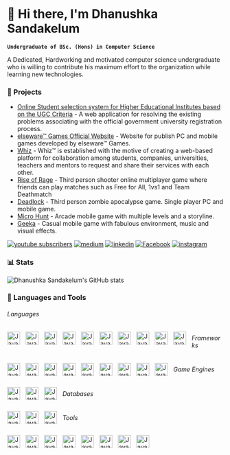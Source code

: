 # 👋 Hi there, I'm Dhanushka Sandakelum

**`Undergraduate of BSc. (Hons) in Computer Science`**

A Dedicated, Hardworking and motivated computer science undergraduate
who is willing to contribute his maximum effort to the organization while
learning new technologies.

### 🎲 Projects

- [Online Student selection system for Higher Educational Institutes based
  on the UGC Criteria]() - A web application for resolving the existing problems associating with the official
  government university registration process.
- [elseware™ Games Official Website](http://elsewaregames.herokuapp.com/) - Website for publish PC and mobile games developed by elseware™ Games.
- [Whiz](http://whiz.web.lk/index) - Whiz™ is established with the motive of creating a web-based platform for
  collaboration among students, companies, universities, teachers and mentors to
  request and share their services with each other.
- [Rise of Rage](https://youtu.be/mEVj2OOunX0) - Third person shooter online multiplayer game where friends can play matches such
  as Free for All, 1vs1 and Team Deathmatch
- [Deadlock]() - Third person zombie apocalypse game. Single player PC and mobile game.
- [Micro Hunt](https://play.google.com/store/apps/details?id=com.elsewaregames.MicroHunt&hl=en&gl=US) - Arcade mobile game with multiple levels and a storyline.
- [Geeka](https://play.google.com/store/apps/details?id=com.elsewareGames.GeekaMobile&hl=en&gl=US) - Casual mobile game with fabulous environment, music and visual effects.

<p align="left">
      <a href="https://www.youtube.com/channel/UCwjhCaqvvq_NxHv7Mv0a5Ww">
         <img alt="youtube subscribers" title="Subscribe to my YouTube channel" src="https://custom-icon-badges.demolab.com/youtube/channel/subscribers/UCwjhCaqvvq_NxHv7Mv0a5Ww?color=%23E05D44&label=SUBSCRIBE&logo=video&logoColor=white&style=for-the-badge&labelColor=CE4630"/></a> 
      <a href="https://medium.com/@simpleepic">
         <img alt="medium" title="medium" src="https://custom-icon-badges.demolab.com/badge/-Medium-black?style=for-the-badge&logoColor=white&logo=medium"/></a> 
      <a href="https://www.linkedin.com/in/dhanushkasandakelum/">
         <img alt="linkedin" title="linkedin" src="https://custom-icon-badges.demolab.com/badge/-LinkedIn-teal?style=for-the-badge&logoColor=white&logo=linkedin"/></a> 
      <a href="https://web.facebook.com/profile.php?id=100013585875046">
         <img alt="Facebook" title="Facebook" src="https://custom-icon-badges.demolab.com/badge/-Facebook-blue?style=for-the-badge&logoColor=white&logo=facebook"/></a> 
      <a href="https://www.instagram.com/walking_albert/">
         <img alt="instagram" title="instagram" src="https://custom-icon-badges.demolab.com/badge/-Instagram-purple?style=for-the-badge&logoColor=white&logo=instagram"/></a> 
         
   </p>

### 📊 Stats

![Dhanushka Sandakelum's GitHub stats](https://github-readme-stats.vercel.app/api?username=dhanushkasandakelum&show_icons=true&theme=gruvbox)

### 🧰 Languages and Tools

###### Languages

<div>
<img align="left" alt="Java" width="30px" style="padding-right:10px;" src="https://cdn.jsdelivr.net/gh/devicons/devicon/icons/c/c-original.svg"/>
<img align="left" alt="Java" width="30px" style="padding-right:10px;" src="https://cdn.jsdelivr.net/gh/devicons/devicon/icons/cplusplus/cplusplus-original.svg"/>
<img align="left" alt="Java" width="30px" style="padding-right:10px;" src="https://cdn.jsdelivr.net/gh/devicons/devicon/icons/java/java-original.svg"/>
<img align="left" alt="Java" width="30px" style="padding-right:10px;" src="https://cdn.jsdelivr.net/gh/devicons/devicon/icons/scala/scala-original.svg"/>
<img align="left" alt="Java" width="30px" style="padding-right:10px;" src="https://cdn.jsdelivr.net/gh/devicons/devicon/icons/html5/html5-original.svg"/>
<img align="left" alt="Java" width="30px" style="padding-right:10px;" src="https://cdn.jsdelivr.net/gh/devicons/devicon/icons/css3/css3-original.svg"/>
<img align="left" alt="Java" width="30px" style="padding-right:10px;" src="https://cdn.jsdelivr.net/gh/devicons/devicon/icons/javascript/javascript-original.svg"/>
<img align="left" alt="Java" width="30px" style="padding-right:10px;" src="https://cdn.jsdelivr.net/gh/devicons/devicon/icons/php/php-original.svg"/>
<img align="left" alt="Java" width="30px" style="padding-right:10px;" src="https://cdn.jsdelivr.net/gh/devicons/devicon/icons/r/r-original.svg"/>
<img align="left" alt="Java" width="30px" style="padding-right:10px;" src="https://cdn.jsdelivr.net/gh/devicons/devicon/icons/python/python-original.svg"/>
</div>

#

###### Frameworks

<div>
<img align="left" alt="Java" width="30px" style="padding-right:10px;" src="https://cdn.jsdelivr.net/gh/devicons/devicon/icons/codeigniter/codeigniter-plain.svg"/>
<img align="left" alt="Java" width="30px" style="padding-right:10px;" src="https://cdn.jsdelivr.net/gh/devicons/devicon/icons/spring/spring-original.svg"/>
<img align="left" alt="Java" width="30px" style="padding-right:10px;" src="https://cdn.jsdelivr.net/gh/devicons/devicon/icons/react/react-original.svg"/>
<img align="left" alt="Java" width="30px" style="padding-right:10px;" src="https://cdn.jsdelivr.net/gh/devicons/devicon/icons/nextjs/nextjs-original.svg"/>
<img align="left" alt="Java" width="30px" style="padding-right:10px;" src="https://cdn.jsdelivr.net/gh/devicons/devicon/icons/electron/electron-original.svg"/>
<img align="left" alt="Java" width="30px" style="padding-right:10px;" src="https://cdn.jsdelivr.net/gh/devicons/devicon/icons/express/express-original.svg"/>
<img align="left" alt="Java" width="30px" style="padding-right:10px;" src="https://cdn.jsdelivr.net/gh/devicons/devicon/icons/threejs/threejs-original.svg"/>
<img align="left" alt="Java" width="30px" style="padding-right:10px;" src="https://cdn.jsdelivr.net/gh/devicons/devicon/icons/bootstrap/bootstrap-original.svg"/>
<img align="left" alt="Java" width="30px" style="padding-right:10px;" src="https://cdn.jsdelivr.net/gh/devicons/devicon/icons/materialui/materialui-original.svg"/>
</div>

#

###### Game Engines

<div>
<img align="left" alt="Java" width="30px" style="padding-right:10px;" src="https://cdn.jsdelivr.net/gh/devicons/devicon/icons/unity/unity-original.svg"/>
<img align="left" alt="Java" width="30px" style="padding-right:10px;" src="https://cdn.jsdelivr.net/gh/devicons/devicon/icons/unrealengine/unrealengine-original.svg"/>
<img align="left" alt="Java" width="30px" style="padding-right:10px;" src="https://cdn.jsdelivr.net/gh/devicons/devicon/icons/godot/godot-original.svg"/>
</div>

#

###### Databases

<div>
<img align="left" alt="Java" width="30px" style="padding-right:10px;" src="https://cdn.jsdelivr.net/gh/devicons/devicon/icons/mysql/mysql-original-wordmark.svg"/>
<img align="left" alt="Java" width="30px" style="padding-right:10px;" src="https://cdn.jsdelivr.net/gh/devicons/devicon/icons/mongodb/mongodb-original-wordmark.svg"/>
<img align="left" alt="Java" width="30px" style="padding-right:10px;" src="https://cdn.jsdelivr.net/gh/devicons/devicon/icons/postgresql/postgresql-original-wordmark.svg"/>
</div>

#

###### Tools

<div>
<img align="left" alt="Java" width="30px" style="padding-right:10px;" src="https://cdn.jsdelivr.net/gh/devicons/devicon/icons/docker/docker-original-wordmark.svg"/>
<img align="left" alt="Java" width="30px" style="padding-right:10px;" src="https://cdn.jsdelivr.net/gh/devicons/devicon/icons/kubernetes/kubernetes-plain-wordmark.svg"/>
<img align="left" alt="Java" width="30px" style="padding-right:10px;" src="https://cdn.jsdelivr.net/gh/devicons/devicon/icons/figma/figma-original.svg"/>
<img align="left" alt="Java" width="30px" style="padding-right:10px;" src="https://cdn.jsdelivr.net/gh/devicons/devicon/icons/github/github-original.svg"/>
<img align="left" alt="Java" width="30px" style="padding-right:10px;" src="https://cdn.jsdelivr.net/gh/devicons/devicon/icons/jira/jira-original.svg"/>
<img align="left" alt="Java" width="30px" style="padding-right:10px;" src="https://cdn.jsdelivr.net/gh/devicons/devicon/icons/latex/latex-original.svg"/>
<img align="left" alt="Java" width="30px" style="padding-right:10px;" src="https://cdn.jsdelivr.net/gh/devicons/devicon/icons/photoshop/photoshop-plain.svg"/>
<img align="left" alt="Java" width="30px" style="padding-right:10px;" src="https://cdn.jsdelivr.net/gh/devicons/devicon/icons/blender/blender-original.svg"/>
</div>

#
